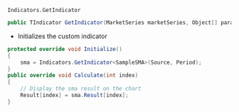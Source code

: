 ```Indicators.GetIndicator```
```cs
public TIndicator GetIndicator(MarketSeries marketSeries, Object[] parameterValues)
```
* Initializes the custom indicator
```cs
protected override void Initialize()
{
    sma = Indicators.GetIndicator<SampleSMA>(Source, Period);
}
public override void Calculate(int index)
{
    // Display the sma result on the chart
    Result[index] = sma.Result[index]; 
}
```
